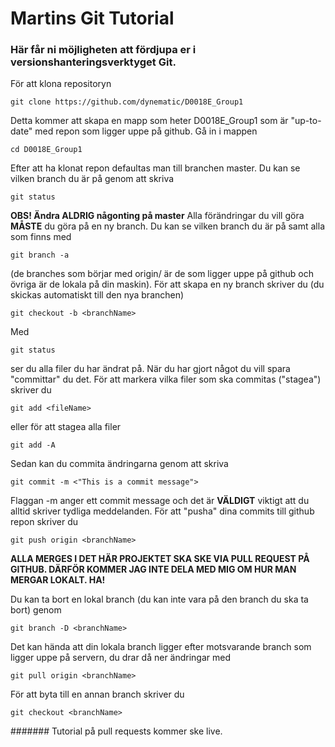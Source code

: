 # Martins Git Tutorial
### Här får ni möjligheten att fördjupa er i versionshanteringsverktyget Git.

För att klona repositoryn
```
git clone https://github.com/dynematic/D0018E_Group1
```
Detta kommer att skapa en mapp som heter D0018E_Group1 som är "up-to-date" med repon som ligger uppe på github.
Gå in i mappen
```
cd D0018E_Group1
```
Efter att ha klonat repon defaultas man till branchen master.
Du kan se vilken branch du är på genom att skriva
```
git status
```
**OBS! Ändra ALDRIG någonting på master**
Alla förändringar du vill göra **MÅSTE** du göra på en ny branch.
Du kan se vilken branch du är på samt alla som finns med
```
git branch -a
```
(de branches som börjar med origin/ är de som ligger uppe på github och övriga är de lokala på din maskin).
För att skapa en ny branch skriver du (du skickas automatiskt till den nya branchen)
```
git checkout -b <branchName>
```
Med
```
git status
```
ser du alla filer du har ändrat på.
När du har gjort något du vill spara "committar" du det. För att markera vilka filer som ska commitas ("stagea") skriver du
```
git add <fileName>
```
eller för att stagea alla filer
```
git add -A
```
Sedan kan du commita ändringarna genom att skriva 
```
git commit -m <"This is a commit message">
```
Flaggan -m anger ett commit message och det är **VÄLDIGT** viktigt att du alltid skriver tydliga meddelanden.
För att "pusha" dina commits till github repon skriver du
```
git push origin <branchName>
```
**ALLA MERGES I DET HÄR PROJEKTET SKA SKE VIA PULL REQUEST PÅ GITHUB. DÄRFÖR KOMMER JAG INTE DELA MED MIG OM HUR MAN
MERGAR LOKALT. HA!**

Du kan ta bort en lokal branch (du kan inte vara på den branch du ska ta bort) genom
```
git branch -D <branchName>
```
Det kan hända att din lokala branch ligger efter motsvarande branch som ligger uppe på servern, du drar då ner ändringar med
```
git pull origin <branchName>
```
För att byta till en annan branch skriver du
```
git checkout <branchName>
```

####### Tutorial på pull requests kommer ske live.
